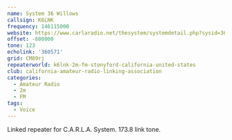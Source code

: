```yaml
---
name: System 36 Willows
callsign: K6LNK
frequency: 146115000
website: https://www.carlaradio.net/thesystem/systemdetail.php?sysid=36
offset: -600000
tone: 123
echolink: '360571'
grid: CM89rj
repeaterworld: k6lnk-2m-fm-stonyford-california-united-states
club: california-amateur-radio-linking-association
categories:
  - Amateur Radio
  - 2m
  - FM
tags:
  - Voice
---
```


Linked repeater for C.A.R.L.A. System. 173.8 link tone.
